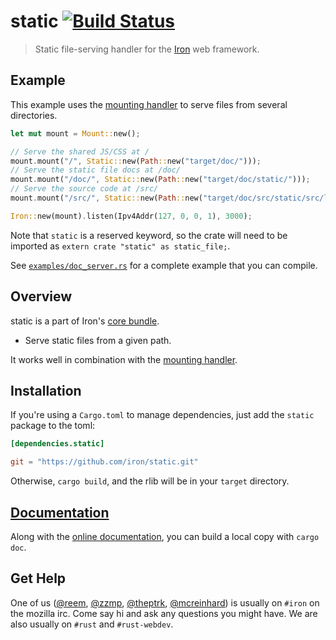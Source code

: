 static [![Build Status](https://secure.travis-ci.org/iron/static.png?branch=master)](https://travis-ci.org/iron/static)
====

> Static file-serving handler for the [Iron](https://github.com/iron/iron) web framework.

## Example

This example uses the [mounting handler][mounting-handler] to serve files from several directories.

```rust
let mut mount = Mount::new();

// Serve the shared JS/CSS at /
mount.mount("/", Static::new(Path::new("target/doc/")));
// Serve the static file docs at /doc/
mount.mount("/doc/", Static::new(Path::new("target/doc/static/")));
// Serve the source code at /src/
mount.mount("/src/", Static::new(Path::new("target/doc/src/static/src/lib.rs.html")));

Iron::new(mount).listen(Ipv4Addr(127, 0, 0, 1), 3000);
```

Note that `static` is a reserved keyword, so the crate will need to be imported as `extern crate "static" as static_file;`.

See [`examples/doc_server.rs`](examples/doc_server.rs) for a complete example that you can compile.

## Overview

static is a part of Iron's [core bundle](https://github.com/iron/core).

- Serve static files from a given path.

It works well in combination with the [mounting handler][mounting-handler].

## Installation

If you're using a `Cargo.toml` to manage dependencies, just add the `static` package to the toml:

```toml
[dependencies.static]

git = "https://github.com/iron/static.git"
```

Otherwise, `cargo build`, and the rlib will be in your `target` directory.

## [Documentation](http://ironframework.io/doc/static)

Along with the [online documentation](http://ironframework.io/doc/static),
you can build a local copy with `cargo doc`.

## Get Help

One of us ([@reem](https://github.com/reem/), [@zzmp](https://github.com/zzmp/),
[@theptrk](https://github.com/theptrk/), [@mcreinhard](https://github.com/mcreinhard))
is usually on `#iron` on the mozilla irc. Come say hi and ask any questions you might have.
We are also usually on `#rust` and `#rust-webdev`.

[mounting-handler]: https://github.com/iron/mount
